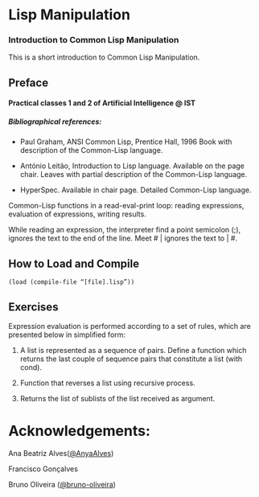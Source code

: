 # Lisp Manipulation

### Introduction to Common Lisp Manipulation

This is a short introduction to Common Lisp Manipulation.


## Preface

#### Practical classes 1 and 2 of Artificial Intelligence @ IST 

##### Bibliographical references: 
* Paul Graham, ANSI Common Lisp, Prentice Hall, 1996 Book with 
description of the Common-Lisp language. 

* António Leitão, Introduction to Lisp language. Available on the page 
chair. Leaves with partial description of the Common-Lisp language. 

* HyperSpec. Available in chair page. Detailed Common-Lisp language. 


Common-Lisp functions in a read-eval-print loop: reading 
expressions, evaluation of expressions, writing results. 

While reading an expression, the interpreter find a point 
semicolon (;), ignores the text to the end of the line. Meet # | ignores 
the text to | #.


## How to Load and Compile

```(load (compile-file “[file].lisp”))```


## Exercises

Expression evaluation is performed according to a set of rules, 
which are presented below in simplified form:

1. A list is represented as a sequence of pairs. Define a function 
which returns the last couple of sequence pairs that constitute a list (with cond).

2. Function that reverses a list using recursive process.

3. Returns the list of sublists of the list received as argument.


# Acknowledgements:

Ana Beatriz Alves([@AnyaAlves](https://github.com/AnyaAlves))

Francisco Gonçalves

Bruno Oliveira ([@bruno-oliveira](https://github.com/bruno-oliveira))

